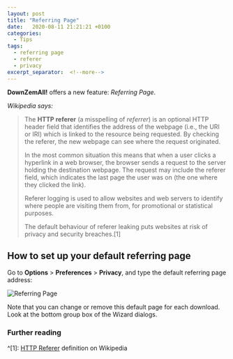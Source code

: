```yaml
---
layout: post
title: "Referring Page"
date:   2020-08-11 21:21:21 +0100
categories:
  - Tips
tags:
  - referring page
  - referer
  - privacy
excerpt_separator:  <!--more-->
---
```


**DownZemAll!** offers a new feature: *Referring Page*.

*Wikipedia says:*

> The **HTTP referer** (a misspelling of *referrer*) is an optional HTTP header field that identifies the address of the webpage (i.e., the URI or IRI) which is linked to the resource being requested. By checking the referer, the new webpage can see where the request originated.
>
> In the most common situation this means that when a user clicks a hyperlink in a web browser, the browser sends a request to the server holding the destination webpage. The request may include the referer field, which indicates the last page the user was on (the one where they clicked the link).
>
> Referer logging is used to allow websites and web servers to identify where people are visiting them from, for promotional or statistical purposes.
>
> The default behaviour of referer leaking puts websites at risk of privacy and security breaches.[1]


## How to set up your default referring page

Go to **Options** > **Preferences** > **Privacy**, and type the  default referring page address:

![Referring Page](/DownZemAll/assets/images/2.0/referring_page.png)


Note that you can change or remove this default page for each download. Look at the bottom group box of the Wizard dialogs.


### Further reading

^[1]: [HTTP Referer](https://en.wikipedia.org/wiki/HTTP_referer) definition on Wikipedia



